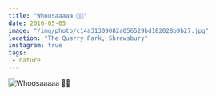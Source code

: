 ```yaml
---
title: "Whoosaaaaa 👂🏻"
date: 2016-05-05
image: "/img/photo/c14a31309082a056529bd182028b9b27.jpg"
location: "The Quarry Park, Shrewsbury"
instagram: true
tags:
 - nature
---
```


![Whoosaaaaa 👂🏻](/img/photo/c14a31309082a056529bd182028b9b27.jpg)
